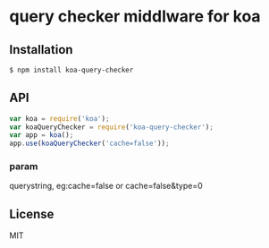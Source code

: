 # query checker middlware for koa


## Installation

```bash
$ npm install koa-query-checker
```

## API

```js
var koa = require('koa');
var koaQueryChecker = require('koa-query-checker');
var app = koa();
app.use(koaQueryChecker('cache=false'));
```

### param

querystring, eg:cache=false or cache=false&type=0

## License

MIT
